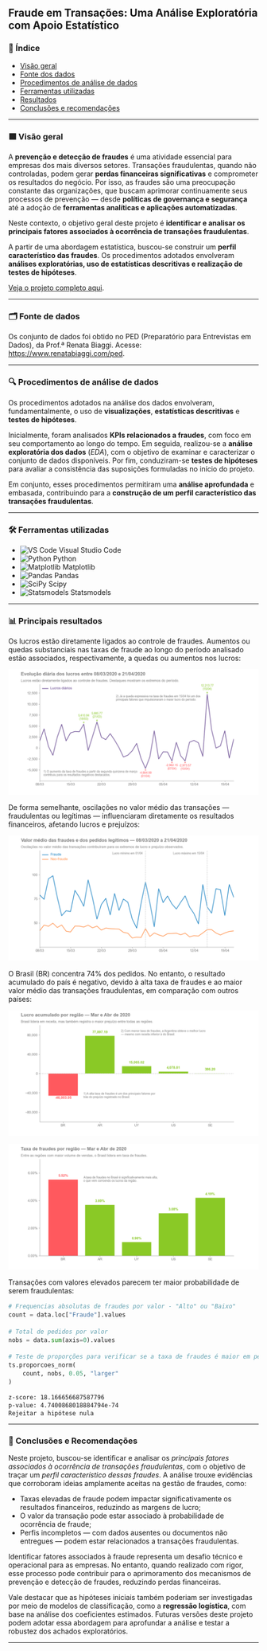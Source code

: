 ## Fraude em Transações: Uma Análise Exploratória com Apoio Estatístico

### 📑 Índice
- [Visão geral](#item-one)
- [Fonte dos dados](#item-two)
- [Procedimentos de análise de dados](#item-three)
- [Ferramentas utilizadas](#item-four)
- [Resultados](#item-five)
- [Conclusões e recomendações](#item-six)

---

<!-- headings -->
<a id='item-one'></a>
### 🟩 Visão geral

A **prevenção e detecção de fraudes** é uma atividade essencial para empresas dos mais diversos setores. Transações fraudulentas, quando não controladas, podem gerar **perdas financeiras significativas** e comprometer os resultados do negócio. Por isso, as fraudes são uma preocupação constante das organizações, que buscam aprimorar continuamente seus processos de prevenção — desde **políticas de governança e segurança** até a adoção de **ferramentas analíticas e aplicações automatizadas**.

Neste contexto, o objetivo geral deste projeto é **identificar e analisar os principais fatores associados à ocorrência de transações fraudulentas**.

A partir de uma abordagem estatística, buscou-se construir um **perfil característico das fraudes**. Os procedimentos adotados envolveram **análises exploratórias, uso de estatísticas descritivas e realização de testes de hipóteses**.

[Veja o projeto completo aqui](https://github.com/manoel-nto/Case_Fraude/blob/main/notebooks/case_fraude.ipynb).

---

<!-- headings -->
<a id='item-two'></a>
### 🗂️ Fonte de dados

Os conjunto de dados foi obtido no PED (Preparatório para Entrevistas em Dados), da Prof.ª Renata Biaggi. Acesse: https://www.renatabiaggi.com/ped.

---

<!-- headings -->
<a id='item-three'></a>
### 🔍 Procedimentos de análise de dados

Os procedimentos adotados na análise dos dados envolveram, fundamentalmente, o uso de **visualizações**, **estatísticas descritivas** e **testes de hipóteses**.

Inicialmente, foram analisados **KPIs relacionados a fraudes**, com foco em seu comportamento ao longo do tempo. Em seguida, realizou-se a **análise exploratória dos dados** (*EDA*), com o objetivo de examinar e caracterizar o conjunto de dados disponíveis. Por fim, conduziram-se **testes de hipóteses** para avaliar a consistência das suposições formuladas no início do projeto.

Em conjunto, esses procedimentos permitiram uma **análise aprofundada** e embasada, contribuindo para a **construção de um perfil característico das transações fraudulentas**.

---

<!-- headings -->
<a id='item-four'></a>
### 🛠️ Ferramentas utilizadas

- ![VS Code](https://img.shields.io/badge/VS%20Code-007ACC?logo=visualstudiocode&logoColor=white&style=flat-square) Visual Studio Code
- ![Python](https://img.shields.io/badge/Python-3776AB?logo=python&logoColor=white&style=flat-square) Python
- ![Matplotlib](https://img.shields.io/badge/Matplotlib-11557C?logo=matplotlib&logoColor=white&style=flat-square) Matplotlib
- ![Pandas](https://img.shields.io/badge/Pandas-150458?logo=pandas&logoColor=white&style=flat-square) Pandas
- ![SciPy](https://img.shields.io/badge/SciPy-8CAAE6?logo=scipy&logoColor=white&style=flat-square) Scipy
- ![Statsmodels](https://img.shields.io/badge/Statsmodels-003366?logo=python&logoColor=white&style=flat-square) Statsmodels

---

<!-- headings -->
<a id='item-five'></a>
### 📊 Principais resultados

Os lucros estão diretamente ligados ao controle de fraudes. Aumentos ou quedas substanciais nas taxas de fraude ao longo do período analisado estão associados, respectivamente, a quedas ou aumentos nos lucros:

![alt text](figures/2-lucros_diarios.png)

De forma semelhante, oscilações no valor médio das transações — fraudulentas ou legítimas — influenciaram diretamente os resultados financeiros, afetando lucros e prejuízos:

![alt text](figures/3-valor_medio_diario.png)

O Brasil (BR) concentra 74% dos pedidos. No entanto, o resultado acumulado do país é negativo, devido à alta taxa de fraudes e ao maior valor médio das transações fraudulentas, em comparação com outros países:

![alt text](figures/6-lucros_regiao.png) 

![alt text](figures/7-taxa_fraude_regiao.png)

Transações com valores elevados parecem ter maior probabilidade de serem fraudulentas:

```python
# Frequencias absolutas de fraudes por valor - "Alto" ou "Baixo"
count = data.loc["Fraude"].values  

# Total de pedidos por valor
nobs = data.sum(axis=0).values  

# Teste de proporções para verificar se a taxa de fraudes é maior em pedidos de valor alto
ts.proporcoes_norm(
    count, nobs, 0.05, "larger"
) 
```

```output
z-score: 18.166656687587796
p-value: 4.7400868018884794e-74
Rejeitar a hipótese nula
```

---

<!-- headings -->
<a id='item-six'></a>
### 📝 Conclusões e Recomendações

Neste projeto, buscou-se identificar e analisar os *principais fatores associados à ocorrência de transações fraudulentas*, com o objetivo de traçar um *perfil característico dessas fraudes*. A análise trouxe evidências que corroboram ideias amplamente aceitas na gestão de fraudes, como:

* Taxas elevadas de fraude podem impactar significativamente os resultados financeiros, reduzindo as margens de lucro;
* O valor da transação pode estar associado à probabilidade de ocorrência de fraude;
* Perfis incompletos — com dados ausentes ou documentos não entregues — podem estar relacionados a transações fraudulentas.

Identificar fatores associados à fraude representa um desafio técnico e operacional para as empresas. No entanto, quando realizado com rigor, esse processo pode contribuir para o aprimoramento dos mecanismos de prevenção e detecção de fraudes, reduzindo perdas financeiras.

Vale destacar que as hipóteses iniciais também poderiam ser investigadas por meio de modelos de classificação, como a **regressão logística**, com base na análise dos coeficientes estimados. Futuras versões deste projeto podem adotar essa abordagem para aprofundar a análise e testar a robustez dos achados exploratórios.

---

